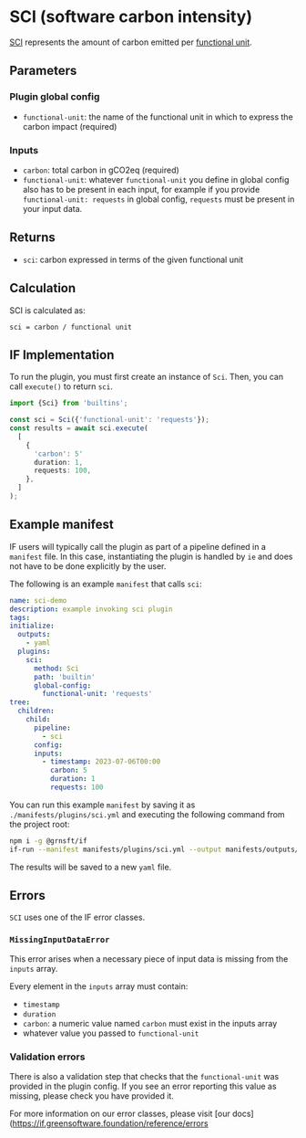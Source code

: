 # SCI (software carbon intensity)

[SCI](https://sci-guide.greensoftware.foundation/) represents the amount of carbon emitted per [functional unit](https://sci-guide.greensoftware.foundation/R/).

## Parameters

### Plugin global config

- `functional-unit`: the name of the functional unit in which to express the carbon impact (required)


### Inputs


- `carbon`: total carbon in gCO2eq (required)
- `functional-unit`: whatever `functional-unit` you define in global config also has to be present in each input, for example if you provide `functional-unit: requests` in global config, `requests` must be present in your input data.

## Returns

- `sci`: carbon expressed in terms of the given functional unit

## Calculation

SCI is calculated as:

```pseudocode
sci = carbon / functional unit
```


## IF Implementation

To run the plugin, you must first create an instance of `Sci`. Then, you can call `execute()` to return `sci`.

```typescript
import {Sci} from 'builtins';

const sci = Sci({'functional-unit': 'requests'});
const results = await sci.execute(
  [
    {
      'carbon': 5'
      duration: 1,
      requests: 100,
    },
  ]
);
```

## Example manifest

IF users will typically call the plugin as part of a pipeline defined in a `manifest` file. In this case, instantiating the plugin is handled by `ie` and does not have to be done explicitly by the user.

The following is an example `manifest` that calls `sci`:

```yaml
name: sci-demo
description: example invoking sci plugin
tags:
initialize:
  outputs:
    - yaml
  plugins:
    sci:
      method: Sci
      path: 'builtin'
      global-config:
        functional-unit: 'requests'
tree:
  children:
    child:
      pipeline:
        - sci
      config:
      inputs:
        - timestamp: 2023-07-06T00:00
          carbon: 5
          duration: 1
          requests: 100
```

You can run this example `manifest` by saving it as `./manifests/plugins/sci.yml` and executing the following command from the project root:

```sh
npm i -g @grnsft/if
if-run --manifest manifests/plugins/sci.yml --output manifests/outputs/sci.yml
```

The results will be saved to a new `yaml` file.

## Errors

`SCI` uses one of the IF error classes.

### `MissingInputDataError`

This error arises when a necessary piece of input data is missing from the `inputs` array.

Every element in the `inputs` array must contain:
- `timestamp`
- `duration`
- `carbon`: a numeric value named `carbon` must exist in the inputs array
- whatever value you passed to `functional-unit`


### Validation errors

There is also a validation step that checks that the `functional-unit` was provided in the plugin config. If you see an error reporting this value as missing, please check you have provided it.

For more information on our error classes, please visit [our docs](https://if.greensoftware.foundation/reference/errors
